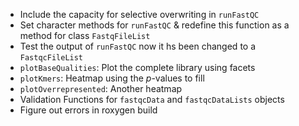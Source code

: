 - Include the capacity for selective overwriting in `runFastQC`
- Set character methods for `runFastQC` & redefine this function as a method for class `FastqFileList`
- Test the output of `runFastQC` now it hs been changed to a `FastqcFileList`
- `plotBaseQualities`: Plot the complete library using facets
- `plotKmers`: Heatmap using the $p$-values to fill
- `plotOverrepresented`: Another heatmap
- Validation Functions for `fastqcData` and `fastqcDataLists` objects
- Figure out errors in roxygen build
